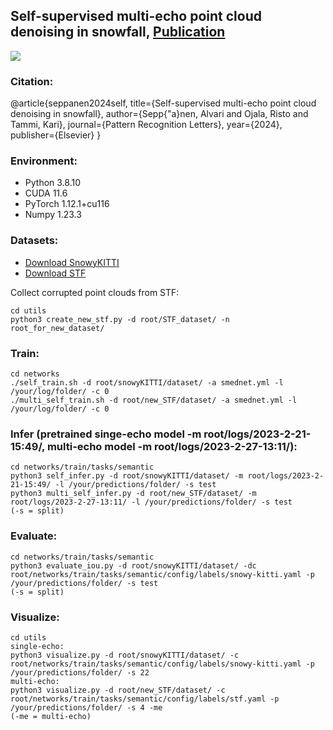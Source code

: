 ## Self-supervised multi-echo point cloud denoising in snowfall, [Publication](https://www.sciencedirect.com/science/article/pii/S0167865524002101)

![](https://github.com/alvariseppanen/SMEDNet/blob/main/self_demo.gif)

### Citation:

@article{seppanen2024self,
  title={Self-supervised multi-echo point cloud denoising in snowfall},
  author={Sepp{\"a}nen, Alvari and Ojala, Risto and Tammi, Kari},
  journal={Pattern Recognition Letters},
  year={2024},
  publisher={Elsevier}
}

### Environment: 

- Python 3.8.10
- CUDA 11.6
- PyTorch 1.12.1+cu116
- Numpy 1.23.3

### Datasets:

- [Download SnowyKITTI](https://github.com/alvariseppanen/4DenoiseNet)
- [Download STF](https://github.com/princeton-computational-imaging/SeeingThroughFog)

Collect corrupted point clouds from STF:

```
cd utils
python3 create_new_stf.py -d root/STF_dataset/ -n root_for_new_dataset/
```

### Train:
```
cd networks
./self_train.sh -d root/snowyKITTI/dataset/ -a smednet.yml -l /your/log/folder/ -c 0
./multi_self_train.sh -d root/new_STF/dataset/ -a smednet.yml -l /your/log/folder/ -c 0 
```

### Infer (pretrained singe-echo model -m root/logs/2023-2-21-15:49/, multi-echo model -m root/logs/2023-2-27-13:11/):
```
cd networks/train/tasks/semantic
python3 self_infer.py -d root/snowyKITTI/dataset/ -m root/logs/2023-2-21-15:49/ -l /your/predictions/folder/ -s test
python3 multi_self_infer.py -d root/new_STF/dataset/ -m root/logs/2023-2-27-13:11/ -l /your/predictions/folder/ -s test
(-s = split)
```

### Evaluate:
```
cd networks/train/tasks/semantic
python3 evaluate_iou.py -d root/snowyKITTI/dataset/ -dc root/networks/train/tasks/semantic/config/labels/snowy-kitti.yaml -p /your/predictions/folder/ -s test
(-s = split)
```

### Visualize:
```
cd utils
single-echo:
python3 visualize.py -d root/snowyKITTI/dataset/ -c root/networks/train/tasks/semantic/config/labels/snowy-kitti.yaml -p /your/predictions/folder/ -s 22
multi-echo:
python3 visualize.py -d root/new_STF/dataset/ -c root/networks/train/tasks/semantic/config/labels/stf.yaml -p /your/predictions/folder/ -s 4 -me 
(-me = multi-echo)
```
